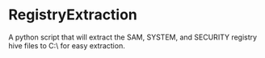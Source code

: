 # RegistryExtraction
A python script that will extract the SAM, SYSTEM, and SECURITY registry hive files to C:\ for easy extraction.
